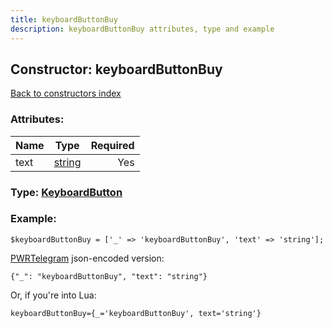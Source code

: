 ```yaml
---
title: keyboardButtonBuy
description: keyboardButtonBuy attributes, type and example
---
```

## Constructor: keyboardButtonBuy  
[Back to constructors index](index.md)



### Attributes:

| Name     |    Type       | Required |
|----------|:-------------:|---------:|
|text|[string](../types/string.md) | Yes|



### Type: [KeyboardButton](../types/KeyboardButton.md)


### Example:

```
$keyboardButtonBuy = ['_' => 'keyboardButtonBuy', 'text' => 'string'];
```  

[PWRTelegram](https://pwrtelegram.xyz) json-encoded version:

```
{"_": "keyboardButtonBuy", "text": "string"}
```


Or, if you're into Lua:  


```
keyboardButtonBuy={_='keyboardButtonBuy', text='string'}

```


